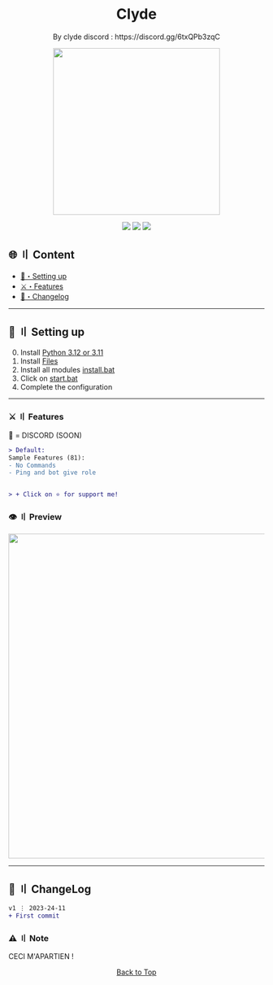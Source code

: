 <a id="top"></a>

#

<h1 align="center">
  Clyde
</h1>
<p align="center">
  By clyde discord : https://discord.gg/6txQPb3zqC
 </p>
<p align="center"> 
  <kbd>
<img src="https://cdn.discordapp.com/attachments/1172675759186386944/1177580273932714054/bc6b9c3abfa4b23e193f557fe03f7a84.png?ex=65730617&is=65609117&hm=ef2c559ca04967c554db13534a885015540cd96397f4b91ff74f9d8e1a8874ee&" width="328"></img>
  </kbd>
</p>

<p align="center">
<img src="https://img.shields.io/github/last-commit/Malicord/Malicord?style=flat">
<img src="https://img.shields.io/github/stars/Malicord/Malicord?color=brightgreen">
<img src="https://img.shields.io/github/forks/Malicord/Malicord?color=brightgreen">
</p>


## <a id="content"></a>🌐 〢 Content

- [📁・Setting up](#setup)
- [⚔️・Features](#features)
- [📝・Changelog](#changelog)


<a id="setup"></a>

---

## <a id="setup"></a> 📁 〢 Setting up

0. Install [Python 3.12 or 3.11](https://www.python.org/ftp/python/3.12.0/python-3.12.0-amd64.exe)
1. Install [Files]()
2. Install all modules [install.bat]()
3. Click on [start.bat]()
4. Complete the configuration


<a id="features"></a>

---

### ⚔️ 〢 Features

🔮 = DISCORD (SOON)

```diff
> Default:
Sample Features (81):
- No Commands
- Ping and bot give role


> + Click on ⭐ for support me!
```


### <a id="preview"></a>👁️ 〢 Preview

<img title="" src="https://cdn.discordapp.com/attachments/1172675759186386944/1177582057573072896/image.png?ex=657307c0&is=656092c0&hm=94c086cd564dcc39ed0139db0bb4edf824b242aba07d549d56442a8f713099ac&" alt="" width="639">


<a id="todo"></a>


---

## <a id="changelog"></a>💭 〢 ChangeLog

```diff
v1 ⋮ 2023-24-11
+ First commit
```

<a id="note"></a>

### ⚠️ 〢 Note

CECI M'APARTIEN !

<p align="center"><a href=#top>Back to Top</a></p>
